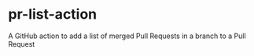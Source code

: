 # pr-list-action
A GitHub action to add a list of merged Pull Requests in a branch to a Pull Request

